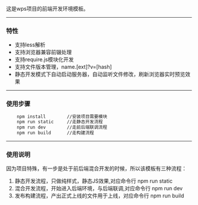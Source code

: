 这是wps项目的前端开发环境模板。

---

### 特性

* 支持less解析
* 支持浏览器兼容前辍处理
* 支持require.js模块化开发
* 支持文件版本管理，name.[ext]?v=[hash]
* 静态开发模式下自动启动服务器，自动监听文件修改，刷新浏览器实时预览效果

---

### 使用步骤

``` cmd
    npm install        //安装项目需要模块
    npm run static     //走静态开发流程
    npm run dev        //走前后端联调流程
    npm run build      //走构建流程
```

---

### 使用说明

因为项目特殊，有一步是处于前后端混合开发的时候，所以该模板有三种流程：

1. 静态开发流程，只做纯样式，静态JS效果,对应命令行 npm run static
2. 混合开发流程，开始进入后端环境，与后端联调,对应命令行 npm run dev
3. 发布构建流程，产出正式上线的文件用于上线，对应命令行 npm run build

